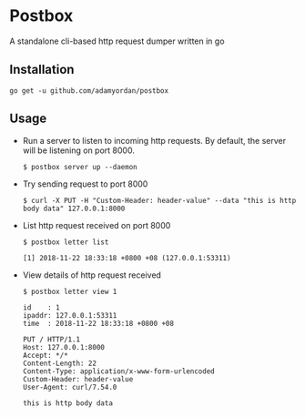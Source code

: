 Postbox
===
A standalone cli-based http request dumper written in go


Installation
---
```
go get -u github.com/adamyordan/postbox
```

Usage
---
- Run a server to listen to incoming http requests. By default, the server will be listening on port 8000.
    ```
    $ postbox server up --daemon
    ```
    
- Try sending request to port 8000
    ```
    $ curl -X PUT -H "Custom-Header: header-value" --data "this is http body data" 127.0.0.1:8000
    
    ```

- List http request received on port 8000
    ```
    $ postbox letter list
    
    [1] 2018-11-22 18:33:18 +0800 +08 (127.0.0.1:53311)
    ```
    
- View details of http request received
    ```
    $ postbox letter view 1

    id    : 1
    ipaddr: 127.0.0.1:53311
    time  : 2018-11-22 18:33:18 +0800 +08
    
    PUT / HTTP/1.1
    Host: 127.0.0.1:8000
    Accept: */*
    Content-Length: 22
    Content-Type: application/x-www-form-urlencoded
    Custom-Header: header-value
    User-Agent: curl/7.54.0
    
    this is http body data
    ```
